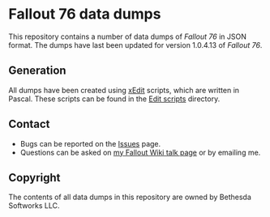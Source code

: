# Fallout 76 data dumps
This repository contains a number of data dumps of _Fallout 76_ in JSON format.
The dumps have last been updated for version 1.0.4.13 of _Fallout 76_.

## Generation
All dumps have been created using [xEdit](https://tes5edit.github.io/) scripts, which are written in Pascal. These scripts can be found in the [Edit scripts](Edit%20scripts) directory.

## Contact
* Bugs can be reported on the [Issues](issues) page.
* Questions can be asked on [my Fallout Wiki talk page](https://fallout.wikia.com/wiki/User_talk:FDekker) or by emailing me.

## Copyright
The contents of all data dumps in this repository are owned by Bethesda Softworks LLC.
